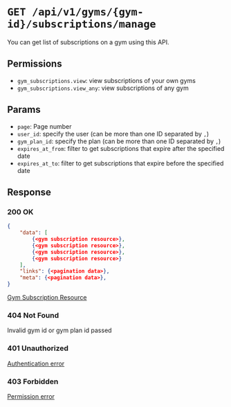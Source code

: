 # `GET /api/v1/gyms/{gym-id}/subscriptions/manage`
You can get list of subscriptions on a gym using this API.


## Permissions

- `gym_subscriptions.view`: view subscriptions of your own gyms
- `gym_subscriptions.view_any`: view subscriptions of any gym

## Params

- `page`: Page number
- `user_id`: specify the user (can be more than one ID separated by `,`)
- `gym_plan_id`: specify the plan (can be more than one ID separated by `,`)
- `expires_at_from`: filter to get subscriptions that expire after the specified date
- `expires_at_to`: filter to get subscriptions that expire before the specified date

## Response

### 200 OK

```json
{
    "data": [
        {<gym subscription resource>},
        {<gym subscription resource>},
        {<gym subscription resource>},
        {<gym subscription resource>}
    ],
    "links": {<pagination data>},
    "meta": {<pagination data>},
}
```

[Gym Subscription Resource](../gym_subscription.md)

### 404 Not Found
 Invalid gym id or gym plan id passed

### 401 Unauthorized
[Authentication error](../../../_globals/authentication-errors.md)

### 403 Forbidden
[Permission error](../../../_globals/permission-errors.md)
